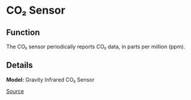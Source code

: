 # CO₂ Sensor

## Function
The CO₂ sensor periodically reports CO₂ data, in parts per million (ppm).

## Details
**Model:** Gravity Infrared CO₂ Sensor

[Source](https://www.dfrobot.com/wiki/index.php/Gravity:_Analog_Infrared_CO2_Sensor_For_Arduino_SKU:_SEN0219)
